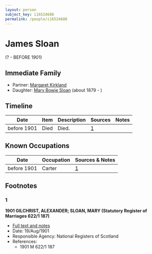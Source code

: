 ```yaml
---
layout: person
subject_key: i16524688
permalink: /people/i16524688
---
```


# James Sloan
(? - BEFORE 1901)

## Immediate Family

* Partner: [Margaret Kirkland](./@48501002@-margaret-kirkland-b-d.md)
* Daughter: [Mary Bowie Sloan](./@59122260@-mary-bowie-sloan-b1879-d.md) (about 1879 - )

## Timeline

Date | Item | Description | Sources | Notes
---|---|---|---|---
before 1901 | Died | Died. | [1](#1) | 

## Known Occupations

Date | Occupation | Sources & Notes
---|---|---
before 1901 | Carter | [1](#1)

## Footnotes

### 1

**1901 GILCHRIST, ALEXANDER; SLOAN, MARY (Statutory Register of Marriages 622/1 187)**

* [Full text and notes](../sources/@62364534@-1901-gilchrist,-alexander;-sloan,-mary-statutory-register-of-marriages-622-1-187-.md)
* Date: 19/Aug/1901
* Responsible Agency: National Registers of Scotland
* References: 
  * 1901 M 622/1 187

